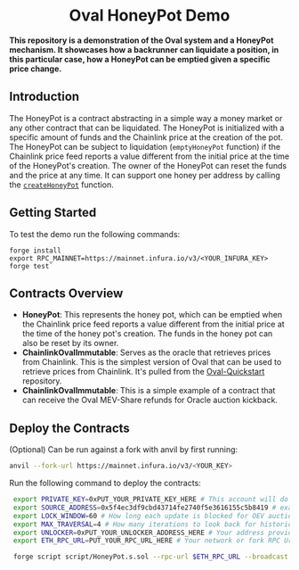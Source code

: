 # <h1 align="center"> Oval HoneyPot Demo </h1>

**This repository is a demonstration of the Oval system and a HoneyPot mechanism. It showcases how a backrunner can liquidate a position, in this particular case, how a HoneyPot can be emptied given a specific price change.**

## Introduction

The HoneyPot is a contract abstracting in a simple way a money market or any other contract that can be liquidated. The HoneyPot is initialized with a specific amount of funds and the Chainlink price at the creation of the pot. The HoneyPot can be subject to liquidation (`emptyHoneyPot` function) if the Chainlink price feed reports a value different from the initial price at the time of the HoneyPot's creation. The owner of the HoneyPot can reset the funds and the price at any time. It can support one honey per address by calling the [`createHoneyPot`](https://github.com/UMAprotocol/oev-demo/blob/master/src/HoneyPot.sol#L31) function.

## Getting Started

To test the demo run the following commands:

```
forge install
export RPC_MAINNET=https://mainnet.infura.io/v3/<YOUR_INFURA_KEY>
forge test`
```

## Contracts Overview

- **HoneyPot**: This represents the honey pot, which can be emptied when the Chainlink price feed reports a value different from the initial price at the time of the honey pot's creation. The funds in the honey pot can also be reset by its owner.
- **ChainlinkOvalImmutable**: Serves as the oracle that retrieves prices from Chainlink. This is the simplest version of Oval that can be used to retrieve prices from Chainlink. It's pulled from the [Oval-Quickstart](https://github.com/UMAprotocol/oval-quickstart) repository.
- **ChainlinkOvalImmutable**: This is a simple example of a contract that can receive the Oval MEV-Share refunds for Oracle auction kickback.

## Deploy the Contracts

(Optional) Can be run against a fork with anvil by first running:

```bash
anvil --fork-url https://mainnet.infura.io/v3/<YOUR_KEY>
```

Run the following command to deploy the contracts:

```bash
 export PRIVATE_KEY=0xPUT_YOUR_PRIVATE_KEY_HERE # This account will do the deployment
 export SOURCE_ADDRESS=0x5f4ec3df9cbd43714fe2740f5e3616155c5b8419 # example Chainlink ETH/USD
 export LOCK_WINDOW=60 # How long each update is blocked for OEV auction to run.
 export MAX_TRAVERSAL=4 # How many iterations to look back for historic data.
 export UNLOCKER=0xPUT_YOUR_UNLOCKER_ADDRESS_HERE # Your address provided on Discord.
 export ETH_RPC_URL=PUT_YOUR_RPC_URL_HERE # Your network or fork RPC Url.

 forge script script/HoneyPot.s.sol --rpc-url $ETH_RPC_URL --broadcast
```
